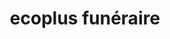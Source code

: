 ---
title: "ecoplus funéraire"
url: /joue-les-tours/ecoplus-funeraire/
shop: directeurs de funérailles
---